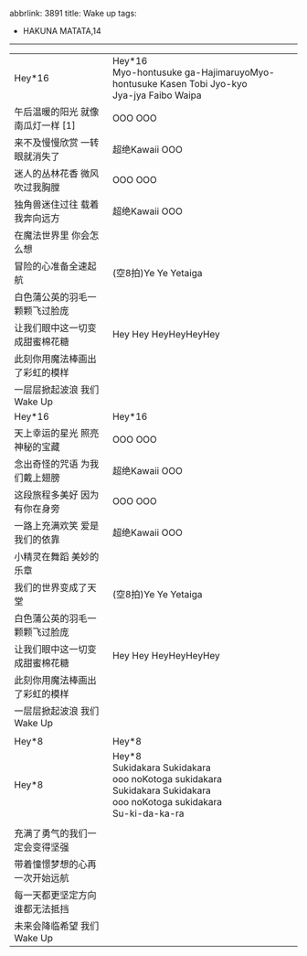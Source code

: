 abbrlink: 3891
title: Wake up
tags:
  - HAKUNA MATATA,14
---
|      |      |
|--|--|
|Hey*16|Hey*16<br>Myo-hontusuke ga-HajimaruyoMyo-hontusuke Kasen Tobi Jyo-kyo<br>Jya-jya Faibo Waipa|
|午后温暖的阳光 就像南瓜灯一样 [1] |OOO OOO |
|来不及慢慢欣赏 一转眼就消失了|超绝Kawaii OOO|
|迷人的丛林花香 微风吹过我胸膛|OOO OOO |
|独角兽迷住过往 载着我奔向远方|超绝Kawaii OOO|
|在魔法世界里 你会怎么想|      |
|冒险的心准备全速起航|(空8拍)Ye Ye Yetaiga|
|白色蒲公英的羽毛一颗颗飞过脸庞|      |
|让我们眼中这一切变成甜蜜棉花糖|Hey Hey HeyHeyHeyHey|
|此刻你用魔法棒画出了彩虹的模样|      |
|一层层掀起波浪 我们Wake Up|      |
|Hey*16|Hey*16|
|天上幸运的星光 照亮神秘的宝藏|OOO OOO |
|念出奇怪的咒语 为我们戴上翅膀|超绝Kawaii OOO|
|这段旅程多美好 因为有你在身旁|OOO OOO |
|一路上充满欢笑 爱是我们的依靠|超绝Kawaii OOO|
|小精灵在舞蹈 美妙的乐章|      |
|我们的世界变成了天堂|(空8拍)Ye Ye Yetaiga|
|白色蒲公英的羽毛一颗颗飞过脸庞|      |
|让我们眼中这一切变成甜蜜棉花糖|Hey Hey HeyHeyHeyHey|
|此刻你用魔法棒画出了彩虹的模样|      |
|一层层掀起波浪 我们Wake Up|      |
|      |      |
|Hey*8|Hey*8|
|Hey*8|Hey*8<br>Sukidakara Sukidakara<br>ooo noKotoga sukidakara<br>Sukidakara Sukidakara<br>ooo noKotoga sukidakara<br>Su-ki-da-ka-ra|
|      |      |
|充满了勇气的我们一定会变得坚强|      |
|带着憧憬梦想的心再一次开始远航|      |
|每一天都更坚定方向谁都无法抵挡|      |
|未来会降临希望 我们Wake Up |      |